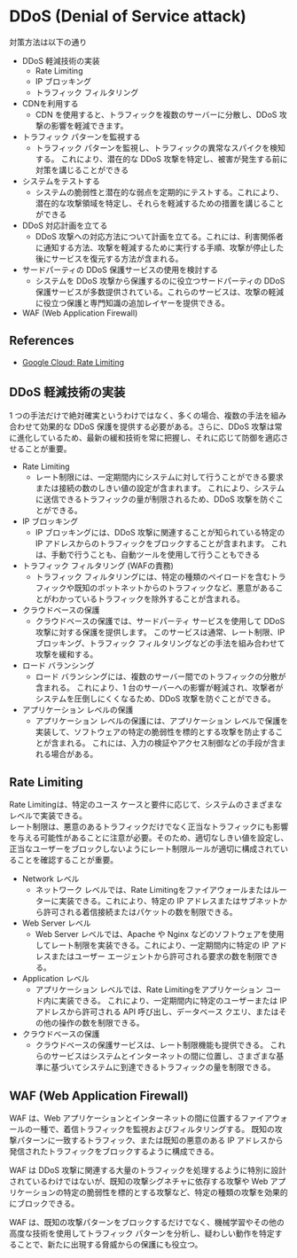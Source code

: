 # DDoS (Denial of Service attack)

対策方法は以下の通り

- DDoS 軽減技術の実装
  - Rate Limiting
  - IP ブロッキング
  - トラフィック フィルタリング
- CDNを利用する
  - CDN を使用すると、トラフィックを複数のサーバーに分散し、DDoS 攻撃の影響を軽減できます。
- トラフィック パターンを監視する
  - トラフィック パターンを監視し、トラフィックの異常なスパイクを検知する。 これにより、潜在的な DDoS 攻撃を特定し、被害が発生する前に対策を講じることができる
- システムをテストする
  - システムの脆弱性と潜在的な弱点を定期的にテストする。これにより、潜在的な攻撃領域を特定し、それらを軽減するための措置を講じることができる
- DDoS 対応計画を立てる
  - DDoS 攻撃への対応方法について計画を立てる。これには、利害関係者に通知する方法、攻撃を軽減するために実行する手順、攻撃が停止した後にサービスを復元する方法が含まれる。
- サードパーティの DDoS 保護サービスの使用を検討する
  - システムを DDoS 攻撃から保護するのに役立つサードパーティの DDoS 保護サービスが多数提供されている。これらのサービスは、攻撃の軽減に役立つ保護と専門知識の追加レイヤーを提供できる。
- WAF (Web Application Firewall)

## References
- [Google Cloud: Rate Limiting](https://cloud.google.com/service-infrastructure/docs/rate-limiting?hl=ja)

## DDoS 軽減技術の実装
1 つの手法だけで絶対確実というわけではなく、多くの場合、複数の手法を組み合わせて効果的な DDoS 保護を提供する必要がある。さらに、DDoS 攻撃は常に進化しているため、最新の緩和技術を常に把握し、それに応じて防御を適応させることが重要。

- Rate Limiting
  - レート制限には、一定期間内にシステムに対して行うことができる要求または接続の数のしきい値の設定が含まれます。 これにより、システムに送信できるトラフィックの量が制限されるため、DDoS 攻撃を防ぐことができる。
- IP ブロッキング
  - IP ブロッキングには、DDoS 攻撃に関連することが知られている特定の IP アドレスからのトラフィックをブロックすることが含まれます。 これは、手動で行うことも、自動ツールを使用して行うこともできる
- トラフィック フィルタリング (WAFの責務)
  - トラフィック フィルタリングには、特定の種類のペイロードを含むトラフィックや既知のボットネットからのトラフィックなど、悪意があることがわかっているトラフィックを除外することが含まれる。
- クラウドベースの保護
  - クラウドベースの保護では、サードパーティ サービスを使用して DDoS 攻撃に対する保護を提供します。 このサービスは通常、レート制限、IP ブロッキング、トラフィック フィルタリングなどの手法を組み合わせて攻撃を緩和する。
- ロード バランシング
  - ロード バランシングには、複数のサーバー間でのトラフィックの分散が含まれる。 これにより、1 台のサーバーへの影響が軽減され、攻撃者がシステムを圧倒しにくくなるため、DDoS 攻撃を防ぐことができる。
- アプリケーション レベルの保護
  - アプリケーション レベルの保護には、アプリケーション レベルで保護を実装して、ソフトウェアの特定の脆弱性を標的とする攻撃を防止することが含まれる。 これには、入力の検証やアクセス制御などの手段が含まれる場合がある。

## Rate Limiting
Rate Limitingは、特定のユース ケースと要件に応じて、システムのさまざまなレベルで実装できる。  
レート制限は、悪意のあるトラフィックだけでなく正当なトラフィックにも影響を与える可能性があることに注意が必要。そのため、適切なしきい値を設定し、正当なユーザーをブロックしないようにレート制限ルールが適切に構成されていることを確認することが重要。

- Network レベル
  - ネットワーク レベルでは、Rate Limitingをファイアウォールまたはルーターに実装できる。これにより、特定の IP アドレスまたはサブネットから許可される着信接続またはパケットの数を制限できる。
- Web Server レベル
  - Web Server レベルでは、Apache や Nginx などのソフトウェアを使用してレート制限を実装できる。これにより、一定期間内に特定の IP アドレスまたはユーザー エージェントから許可される要求の数を制限できる。
- Application レベル
  - アプリケーション レベルでは、Rate Limitingをアプリケーション コード内に実装できる。 これにより、一定期間内に特定のユーザーまたは IP アドレスから許可される API 呼び出し、データベース クエリ、またはその他の操作の数を制限できる。
- クラウドベースの保護
  - クラウドベースの保護サービスは、レート制限機能も提供できる。 これらのサービスはシステムとインターネットの間に位置し、さまざまな基準に基づいてシステムに到達できるトラフィックの量を制限できる。


## WAF (Web Application Firewall)
WAF は、Web アプリケーションとインターネットの間に位置するファイアウォールの一種で、着信トラフィックを監視およびフィルタリングする。
既知の攻撃パターンに一致するトラフィック、または既知の悪意のある IP アドレスから発信されたトラフィックをブロックするように構成できる。

WAF は DDoS 攻撃に関連する大量のトラフィックを処理するように特別に設計されているわけではないが、既知の攻撃シグネチャに依存する攻撃や Web アプリケーションの特定の脆弱性を標的とする攻撃など、特定の種類の攻撃を効果的にブロックできる。

WAF は、既知の攻撃パターンをブロックするだけでなく、機械学習やその他の高度な技術を使用してトラフィック パターンを分析し、疑わしい動作を特定することで、新たに出現する脅威からの保護にも役立つ。
